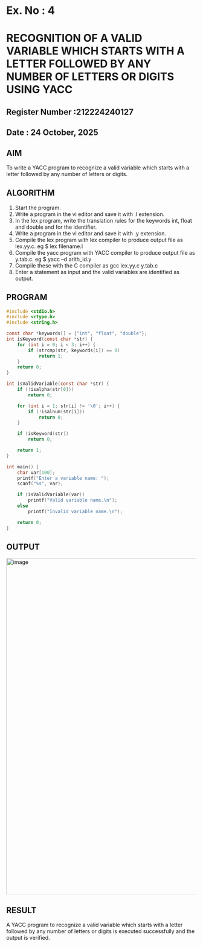 # Ex. No : 4	
# RECOGNITION OF A VALID VARIABLE WHICH STARTS WITH A LETTER FOLLOWED BY ANY NUMBER OF LETTERS OR DIGITS USING YACC
## Register Number :212224240127
## Date : 24 October, 2025

## AIM   
To write a YACC program to recognize a valid variable which starts with a letter followed by any number of letters or digits.

## ALGORITHM
1.	Start the program.
2.	Write a program in the vi editor and save it with .l extension.
3.	In the lex program, write the translation rules for the keywords int, float and double and for the identifier.
4.	Write a program in the vi editor and save it with .y extension.
5.	Compile the lex program with lex compiler to produce output file as lex.yy.c. eg $ lex filename.l
6.	Compile the yacc program with YACC compiler to produce output file as y.tab.c. eg $ yacc –d arith_id.y
7.	Compile these with the C compiler as gcc lex.yy.c y.tab.c
8.	Enter a statement as input and the valid variables are identified as output.

## PROGRAM
```c
#include <stdio.h>
#include <ctype.h>
#include <string.h>

const char *keywords[] = {"int", "float", "double"};
int isKeyword(const char *str) {
    for (int i = 0; i < 3; i++) {
        if (strcmp(str, keywords[i]) == 0)
            return 1;
    }
    return 0;
}

int isValidVariable(const char *str) {
    if (!isalpha(str[0]))
        return 0;

    for (int i = 1; str[i] != '\0'; i++) {
        if (!isalnum(str[i]))
            return 0;
    }

    if (isKeyword(str))
        return 0;

    return 1;
}

int main() {
    char var[100];
    printf("Enter a variable name: ");
    scanf("%s", var);

    if (isValidVariable(var))
        printf("Valid variable name.\n");
    else
        printf("Invalid variable name.\n");

    return 0;
}
```

## OUTPUT 

<img width="1096" height="889" alt="image" src="https://github.com/user-attachments/assets/043c7f2f-a0ad-41c5-83b4-75c76794dd46" />


## RESULT
A  YACC program to recognize a valid variable which starts with a letter followed by any number of letters or digits is executed successfully and the output is verified.
